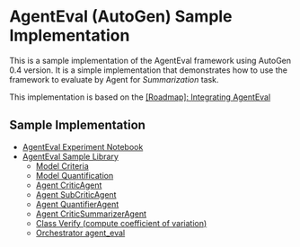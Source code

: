 # AgentEval (AutoGen) Sample Implementation

This is a sample implementation of the AgentEval framework using AutoGen 0.4 version. It is a simple implementation that demonstrates how to use the framework to evaluate by Agent for *Summarization* task.

This implementation is based on the [[Roadmap]: Integrating AgentEval](https://github.com/microsoft/autogen/issues/2162)

## Sample Implementation

- [AgentEval Experiment Notebook](./agenteval_experiment.ipynb)
- [AgentEval Sample Library](./agent_eval/)
    - [Model Criteria](./agent_eval/criteria.py)
    - [Model Quantification](./agent_eval/quantification.py)
    - [Agent CriticAgent](./agent_eval/critic_agent.py)
    - [Agent SubCriticAgent](./agent_eval/subcritic_agent.py)
    - [Agent QuantifierAgent](./agent_eval/quantifier_agent.py)
    - [Agent CriticSummarizerAgent](./agent_eval/verifier_agent.py)
    - [Class Verify (compute coefficient of variation)](./agent_eval/verifier_agent.py)
    - [Orchestrator agent_eval](./agent_eval/agent_eval.py)
